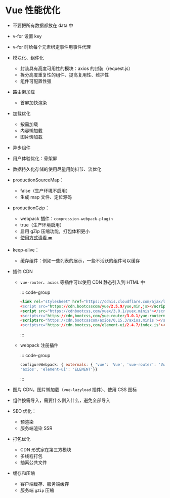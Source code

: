 # Vue 性能优化

<article-info/>

- 不要把所有数据都放在 data 中
- v-for 设置 key
- v-for 时给每个元素绑定事件用事件代理
- 模块化、组件化
  - 封装具有高度可用性的模块：axios 的封装（request.js）
  - 拆分高度重复性的组件、提高复用性、维护性
  - 组件可配置性强
- 路由懒加载
  - 首屏加快渲染
- 加载优化
  - 按需加载
  - 内容懒加载
  - 图片懒加载
- 异步组件
- 用户体验优化：骨架屏
- 数据持久化存储的使用尽量用防抖节、流优化
- productionSourceMap：
  - false（生产环境不启用）
  - 生成 map 文件、定位源码
- productionGzip：
  - webpack 插件：`compression-webpack-plugin`
  - true（生产环境启用）
  - 启用 gZip 压缩功能，打包体积更小
  - [使用方式请看 ➡️](../Webpack/vue-configures-compression-webpack-plugin-to-implement-gzip-compression.md)
- keep-alive：
  - 缓存组件：例如一些列表的展示，一些不活跃的组件可以缓存
- 插件 CDN

  - `vue-router`、`axios` 等插件可以使用 CDN 静态引入到 HTML 中

    ::: code-group

    ```html
    <link rel="stylesheet" href="https://cdnis.cloudflare.com/ajax/libs/element-ui/2.4.7/themechalk/index.css'>
    <script src="https://cdn.bootcsscom/yue/2.5.9/yue,min,js></script>
    <script src="https://cdnbootcss,com/yuex/3.0.1/yuex,minis'></script>
    <scriptsrc="https://cdn,bootcss,com/yue-router/3.0.1/yue-routerminjs'></script>
    <scriptsrc="https://cdn.bootcsscom/axios/0.15.3/axios,minis'></script>
    <scriptsrc="https://cdn.bootcss,com/element-ui/2.4.7/index.is'></script>
    ```

    :::

  - webpack 注册插件

    ::: code-group

    ```jsx
    configureWebpack: { externals: { 'vue': 'Vue', 'vue-router': 'VueRouter', 'vuex': 'Vuex', 'axios':
    'axios', 'element-ui': 'ELEMENT'}}
    ```

    :::

- 图片 CDN，图片懒加载（`vue-lazyload` 插件）、使用 CSS 图标
- 组件按需导入，需要什么倒入什么，避免全部导入
- SEO 优化：
  - 预渲染
  - 服务端渲染 SSR
- 打包优化
  - CDN 形式家在第三方模块
  - 多线程打包
  - 抽离公共文件
- 缓存和压缩
  - 客户端缓存、服务端缓存
  - 服务端 `gZip` 压缩
